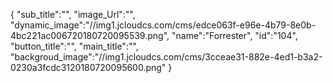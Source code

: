 {
	"sub_title":"",
	"image_Url":"",
	"dynamic_image":"//img1.jcloudcs.com/cms/edce063f-e96e-4b79-8e0b-4bc221ac006720180720095539.png",
	"name":"Forrester",
	"id":"104",
	"button_title":"",
	"main_title":"",
	"backgroud_image":"//img1.jcloudcs.com/cms/3cceae31-882e-4ed1-b3a2-0230a3fcdc3120180720095600.png"
}